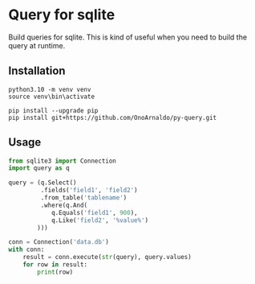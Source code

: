 # Query for sqlite

Build queries for sqlite. This is kind of useful when you need 
to build the query at runtime.


## Installation

```shell
python3.10 -m venv venv
source venv\bin\activate

pip install --upgrade pip
pip install git+https://github.com/OnoArnaldo/py-query.git
```

## Usage

```python
from sqlite3 import Connection
import query as q

query = (q.Select()
         .fields('field1', 'field2')
         .from_table('tablename')
         .where(q.And(
            q.Equals('field1', 900), 
            q.Like('field2', '%value%')
        )))

conn = Connection('data.db')
with conn:
    result = conn.execute(str(query), query.values)
    for row in result:
        print(row)
```
